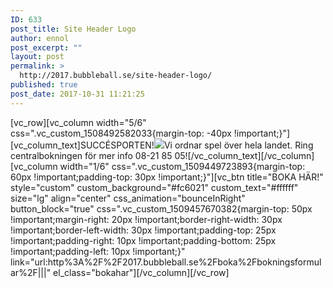 ```yaml
---
ID: 633
post_title: Site Header Logo
author: ennol
post_excerpt: ""
layout: post
permalink: >
  http://2017.bubbleball.se/site-header-logo/
published: true
post_date: 2017-10-31 11:21:25
---
```

[vc_row][vc_column width="5/6" css=".vc_custom_1508492582033{margin-top: -40px !important;}"][vc_column_text]SUCCÉSPORTEN!<img src="http://2017.bubbleball.se/wp-content/uploads/2017/03/collage_object.php_-1.png" />Vi ordnar spel över hela landet. Ring centralbokningen för mer info 08-21 85 05![/vc_column_text][/vc_column][vc_column width="1/6" css=".vc_custom_1509449723893{margin-top: 60px !important;padding-top: 30px !important;}"][vc_btn title="BOKA HÄR!" style="custom" custom_background="#fc6021" custom_text="#ffffff" size="lg" align="center" css_animation="bounceInRight" button_block="true" css=".vc_custom_1509457670382{margin-top: 50px !important;margin-right: 20px !important;border-right-width: 30px !important;border-left-width: 30px !important;padding-top: 25px !important;padding-right: 10px !important;padding-bottom: 25px !important;padding-left: 10px !important;}" link="url:http%3A%2F%2F2017.bubbleball.se%2Fboka%2Fbokningsformular%2F|||" el_class="bokahar"][/vc_column][/vc_row]